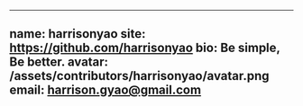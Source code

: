  ---
 name: harrisonyao
 site: <https://github.com/harrisonyao>
 bio: Be simple, Be better.
 avatar: /assets/contributors/harrisonyao/avatar.png
 email: harrison.gyao@gmail.com
 ---

